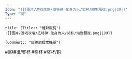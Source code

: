 ```yaml
---
Icon: "![[图片/游戏攻略/底特律 化身为人/奖杯/絕對服從.png|30]]"
Type: "铜"
---
```

```ad-common-bronze-trophy
title: (Title:: "絕對服從")
![[图片/游戏攻略/底特律 化身为人/奖杯/絕對服從.png|100]]

(Comment:: "康納繼續當機器")
```

#底特律/奖杯 #奖杯 #奖杯/铜
